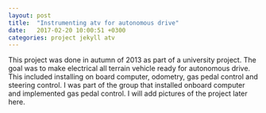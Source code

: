 ```yaml
---
layout: post
title:  "Instrumenting atv for autonomous drive"
date:   2017-02-20 10:00:51 +0300
categories: project jekyll atv
---
```

This project was done in autumn of 2013 as part of a university project. The goal was to make electrical all terrain vehicle ready for autonomous drive. This included installing on board computer, odometry, gas pedal control and steering control. I was part of the group that installed onboard computer and implemented gas pedal control. I will add pictures of the project later here.